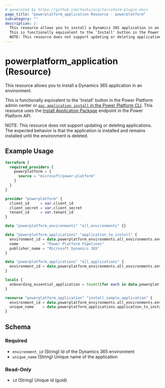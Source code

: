 ```yaml
---
# generated by https://github.com/hashicorp/terraform-plugin-docs
page_title: "powerplatform_application Resource - powerplatform"
subcategory: ""
description: |-
  This resource allows you to install a Dynamics 365 application in an environment.
  This is functionally equivalent to the 'Install' button in the Power Platform admin center or pac application install in the Power Platform CLI https://docs.microsoft.com/en-us/powerapps/developer/data-platform/powerapps-cli#pac-application-install.  This resource uses the Install Application Package https://docs.microsoft.com/en-us/rest/api/power-platform/appmanagement/applications/installapplicationpackage endpoint in the Power Platform API.
  NOTE: This resource does not support updating or deleting applications.  The expected behavior is that the application is installed and remains installed until the environment is deleted.
---
```


# powerplatform_application (Resource)

This resource allows you to install a Dynamics 365 application in an environment.

This is functionally equivalent to the 'Install' button in the Power Platform admin center or [`pac application install` in the Power Platform CLI](https://docs.microsoft.com/en-us/powerapps/developer/data-platform/powerapps-cli#pac-application-install).  This resource uses the [Install Application Package](https://docs.microsoft.com/en-us/rest/api/power-platform/appmanagement/applications/installapplicationpackage) endpoint in the Power Platform API.

NOTE: This resource does not support updating or deleting applications.  The expected behavior is that the application is installed and remains installed until the environment is deleted.

## Example Usage

```terraform
terraform {
  required_providers {
    powerplatform = {
      source = "microsoft/power-platform"
    }
  }
}

provider "powerplatform" {
  client_id     = var.client_id
  client_secret = var.client_secret
  tenant_id     = var.tenant_id
}

data "powerplatform_environments" "all_environments" {}

data "powerplatform_applications" "application_to_install" {
  environment_id = data.powerplatform_environments.all_environments.environments[0].id
  name           = "Power Platform Pipelines"
  publisher_name = "Microsoft Dynamics 365"
}

data "powerplatform_applications" "all_applications" {
  environment_id = data.powerplatform_environments.all_environments.environments[0].id
}

locals {
  onboarding_essential_application = toset([for each in data.powerplatform_applications.all_applications.applications : each if each.application_name == "Onboarding essentials"])
}

resource "powerplatform_application" "install_sample_application" {
  environment_id = data.powerplatform_environments.all_environments.environments[0].id
  unique_name    = data.powerplatform_applications.application_to_install.applications[0].unique_name
}
```

<!-- schema generated by tfplugindocs -->
## Schema

### Required

- `environment_id` (String) Id of the Dynamics 365 environment
- `unique_name` (String) Unique name of the application

### Read-Only

- `id` (String) Unique id (guid)
